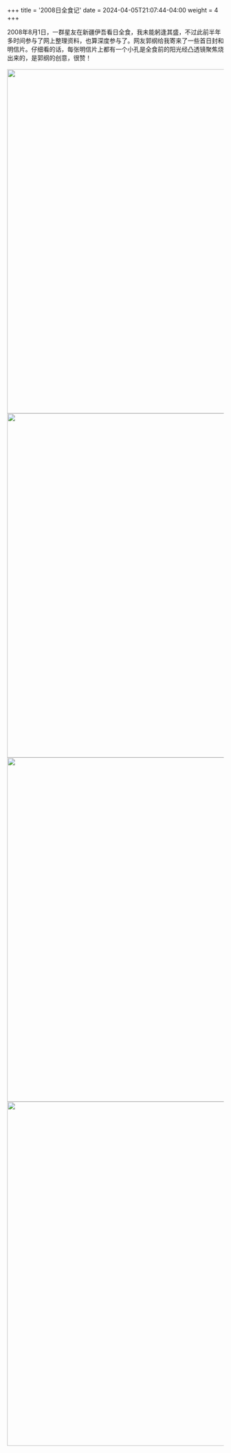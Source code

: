 +++
title = '2008日全食记'
date = 2024-04-05T21:07:44-04:00
weight = 4
+++

2008年8月1日，一群星友在新疆伊吾看日全食，我未能躬逢其盛，不过此前半年多时间参与了网上整理资料，也算深度参与了。网友郭纲给我寄来了一些首日封和明信片。仔细看的话，每张明信片上都有一个小孔是全食前的阳光经凸透镜聚焦烧出来的，是郭纲的创意，很赞！<br>
<br>
<img src="/selene/images/2008m1.jpg" width="800" />
<br>
<img src="/selene/images/2008m2.jpg" width="800" />
<br>
<img src="/selene/images/2008m3.jpg" width="800" />
<br>
<img src="/selene/images/2008m4.jpg" width="800" />